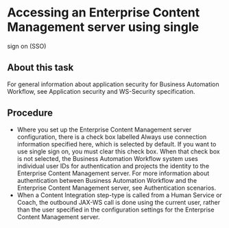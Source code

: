 # Accessing an Enterprise Content Management server using single
sign on (SSO)

## About this task

For general information about application security for Business Automation Workflow, see Application security and WS-Security specification.

## Procedure

- Where you set up the Enterprise Content Management server
configuration, there is a check box labelled Always use
connection information specified here, which is selected
by default. If you want to use single sign on, you must clear this
check box. When that check box is not selected, the Business Automation Workflow system
uses individual user IDs for authentication and projects the identity
to the Enterprise Content Management server. For more information
about authentication between Business Automation Workflow and the
Enterprise Content Management server, see Authentication scenarios.
- When a Content Integration step-type is called from a Human Service or Coach, the
outbound JAX-WS call is done using the current user, rather than the user specified in the
configuration settings for the Enterprise Content Management server.